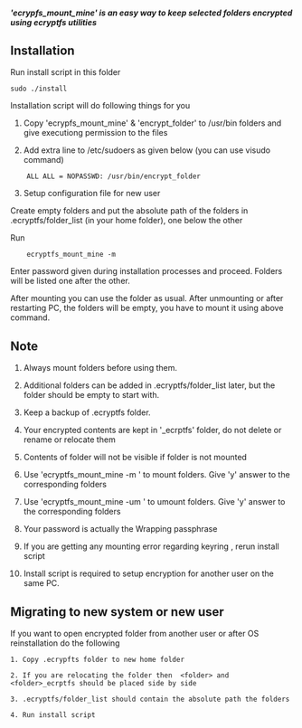 ##### 'ecrypfs_mount_mine' is an easy way to keep selected folders encrypted  using ecryptfs utilities  ####

Installation
------------------------------------
Run install script in this folder
```
sudo ./install 
```
Installation script will do following things for you

  1. Copy 'ecrypfs_mount_mine' & 'encrypt_folder' to /usr/bin folders and give executiong permission to the files
  
  2. Add extra line to /etc/sudoers as given below (you can use visudo command)
  ```
      ALL ALL = NOPASSWD: /usr/bin/encrypt_folder
  ```
  3. Setup configuration file for new user
  
Create empty folders and put the absolute path of the folders in .ecryptfs/folder_list (in your home folder), one below the other

Run
```
    ecryptfs_mount_mine -m
```
Enter password given during installation processes and proceed. Folders will be listed one after the other.

After mounting you can use the folder as usual. After unmounting or after restarting PC, the folders will be empty, you have to mount it using above command.

 

Note
-------------------------------------------
  1. Always mount folders before using them.
  
  2. Additional folders can be added in .ecryptfs/folder_list later, but the folder should be empty to start with.
  
  3. Keep a backup of .ecryptfs folder.
  
  4. Your encrypted contents are kept in '<folder name>_ecrptfs' folder, do not delete or rename or relocate them
  
  5. Contents of folder will not be visible if folder is not mounted 
  
  6. Use 'ecryptfs_mount_mine -m ' to mount folders.
    Give 'y' answer to the corresponding folders
    
  7. Use 'ecryptfs_mount_mine -um ' to umount folders.
    Give 'y' answer to the corresponding folders
    
  8. Your password is actually the Wrapping passphrase   
  
  9. If you are getting any mounting error regarding keyring , rerun install script
  
  10. Install script is required to setup encryption for another user on the same PC.

  
Migrating to new system or new user
-----------------------------------------------------
  If you want to open encrypted folder from another user or after OS reinstallation do the following
  
  	1. Copy .ecrypfts folder to new home folder 
	
	2. If you are relocating the folder then  <folder> and <folder>_ecrptfs should be placed side by side
	
	3. .ecryptfs/folder_list should contain the absolute path the folders
	
	4. Run install script 
